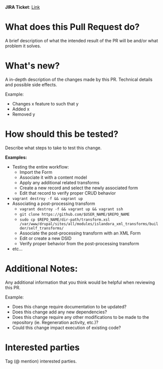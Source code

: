 **JIRA Ticket**: [Link](link)

# What does this Pull Request do?

A brief description of what the intended result of the PR will be and/or what problem it solves.

# What's new?
A in-depth description of the changes made by this PR. Technical details and possible side effects.

Example:
* Changes x feature to such that y
* Added x
* Removed y

# How should this be tested?

Describe what steps to take to test this change.

**Examples:**
* Testing the entire workflow:
    * Import the Form
    * Associate it with a content model
    * Apply any additional related transforms
    * Create a new record and select the newly associated form
    * Edit that record to verify proper CRUD behavior
* `vagrant destroy -f && vagrant up`
* Associating a post-processing transform
    * `vagrant destroy -f && vagrant up && vagrant ssh`
    * `git clone https://github.com/$USER_NAME/$REPO_NAME`
    * `sudo cp $REPO_NAME/dir-path/transform.xsl /var/www/drupal/sites/all/modules/islandora_xml_transforms/builder/self_transforms/`
    * Associate the post-processing transform with an XML Form
    * Edit or create a new DSID
    * Verify proper behavior from the post-processing transform
* etc...


# Additional Notes:
Any additional information that you think would be helpful when reviewing this PR.

Example:
* Does this change require documentation to be updated? 
* Does this change add any new dependencies? 
* Does this change require any other modifications to be made to the repository (ie. Regeneration activity, etc.)? 
* Could this change impact execution of existing code?

# Interested parties
Tag (@ mention) interested parties.